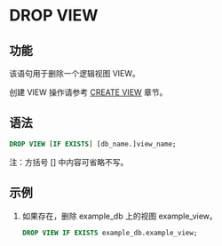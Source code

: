 # DROP VIEW

## 功能

该语句用于删除一个逻辑视图 VIEW。

创建 VIEW 操作请参考 [CREATE VIEW](../data-definition/CREATE%20VIEW.md) 章节。

## 语法

```sql
DROP VIEW [IF EXISTS] [db_name.]view_name;
```

注：方括号 [] 中内容可省略不写。

## 示例

1. 如果存在，删除 example_db 上的视图 example_view。

    ```sql
    DROP VIEW IF EXISTS example_db.example_view;
    ```
